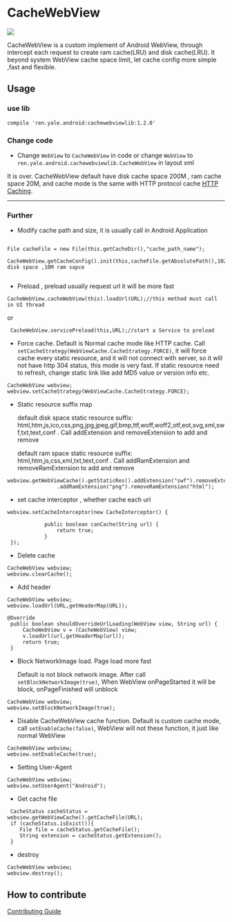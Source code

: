 # CacheWebView

![](https://img.shields.io/badge/jcenter-1.2.0-519dd9.svg)

  CacheWebView is a custom implement of Android WebView, through intercept each request to create ram cache(LRU) and disk cache(LRU). It beyond system WebView cache space
  limit, let cache config more simple ,fast and flexible.

## Usage

### use lib

```
compile 'ren.yale.android:cachewebviewlib:1.2.0'
```

### Change code

 - Change `WebView` to `CacheWebView` in code or change `WebView` to `ren.yale.android.cachewebviewlib.CacheWebView` in layout xml


  It is over. CacheWebView default have disk cache space 200M , ram cache space 20M, and cache mode is the same with HTTP protocol cache [HTTP Caching](http://www.cnblogs.com/ppoo24/p/5963037.html).

---

### Further

 - Modify cache path and size, it is usually call in Android Application

 ```

File cacheFile = new File(this.getCacheDir(),"cache_path_name");

CacheWebView.getCacheConfig().init(this,cacheFile.getAbsolutePath(),1024*1024*100,1024*1024*10).enableDebug(true);//100M disk space ,10M ram sapce


 ```

- Preload , preload usually request url it will be more fast

```
CacheWebView.cacheWebView(this).loadUrl(URL);//this method must call in UI thread

```

or

```
 CacheWebView.servicePreload(this,URL);//start a Service to preload
```

- Force cache. Default is Normal cache mode like HTTP cache. Call `setCacheStrategy(WebViewCache.CacheStrategy.FORCE)`, it will force cache every static resource, and it will not connect with server, so it
will not have http 304 status, this mode is very fast. If static resource need to refresh, change static link like add MD5 value or version info etc.


```
CacheWebView webview;
webview.setCacheStrategy(WebViewCache.CacheStrategy.FORCE);

```

- Static resource suffix map

  default disk space static resource suffix:  html,htm,js,ico,css,png,jpg,jpeg,gif,bmp,ttf,woff,woff2,otf,eot,svg,xml,swf,txt,text,conf . Call addExtension and removeExtension to add and remove

  default ram space static resource suffix:  html,htm,js,css,xml,txt,text,conf . Call addRamExtension and removeRamExtension to add and remove


```
webview.getWebViewCache().getStaticRes().addExtension("swf").removeExtension("svg")
                .addRamExtension("png").removeRamExtension("html");
```


- set cache interceptor , whether cache each url

```
webview.setCacheInterceptor(new CacheInterceptor() {

            public boolean canCache(String url) {
                return true;
            }
 });

```

- Delete cache

```
CacheWebView webview;
webview.clearCache();

```

- Add header

```
CacheWebView webview;
webview.loadUrl(URL,getHeaderMap(URL));
```

```
@Override
 public boolean shouldOverrideUrlLoading(WebView view, String url) {
     CacheWebView v = (CacheWebView) view;
     v.loadUrl(url,getHeaderMap(url));
     return true;
 }
```

- Block NetworkImage load. Page load more fast

  Default is not block network image. After call `setBlockNetworkImage(true)`, When WebView onPageStarted it will be block, onPageFinished will unblock

```
CacheWebView webview;
webview.setBlockNetworkImage(true);
```

- Disable CacheWebView cache function. Default is custom cache mode, call `setEnableCache(false)`, WebView will not these function, it just like normal WebView

```
CacheWebView webview;
webview.setEnableCache(true);
```

- Setting User-Agent

```
CacheWebView webview;
webview.setUserAgent("Android");
```

- Get cache file

```
 CacheStatus cacheStatus = webview.getWebViewCache().getCacheFile(URL);
 if (cacheStatus.isExist()){
    File file = cacheStatus.getCacheFile();
    String extension = cacheStatus.getExtension();
 }
```

- destroy

```
CacheWebView webview;
webview.destroy();

```


## How to contribute

   [Contributing Guide](https://github.com/yale8848/CacheWebView/blob/master/CONTRIBUTING.md)
